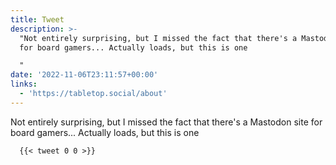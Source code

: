 ```yaml
---
title: Tweet
description: >-
  "Not entirely surprising, but I missed the fact that there's a Mastodon site
  for board gamers... Actually loads, but this is one

  "
date: '2022-11-06T23:11:57+00:00'
links:
  - 'https://tabletop.social/about'
---
```

Not entirely surprising, but I missed the fact that there's a Mastodon site for board gamers... Actually loads, but this is one

      {{< tweet 0 0 >}}
    
